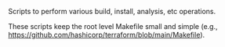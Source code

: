 Scripts to perform various build, install, analysis, etc operations.

These scripts keep the root level Makefile small and simple (e.g., https://github.com/hashicorp/terraform/blob/main/Makefile).